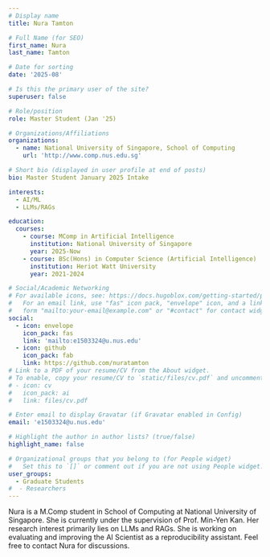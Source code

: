 ```yaml
---
# Display name
title: Nura Tamton

# Full Name (for SEO)
first_name: Nura
last_name: Tamton

# Date for sorting
date: '2025-08'

# Is this the primary user of the site?
superuser: false

# Role/position
role: Master Student (Jan '25)

# Organizations/Affiliations
organizations:
  - name: National University of Singapore, School of Computing
    url: 'http://www.comp.nus.edu.sg'

# Short bio (displayed in user profile at end of posts)
bio: Master Student January 2025 Intake

interests:
  - AI/ML
  - LLMs/RAGs

education:
  courses:
    - course: MComp in Artificial Intelligence
      institution: National University of Singapore
      year: 2025-Now
    - course: BSc(Hons) in Computer Science (Artificial Intelligence)
      institution: Heriot Watt University
      year: 2021-2024

# Social/Academic Networking
# For available icons, see: https://docs.hugoblox.com/getting-started/page-builder/#icons
#   For an email link, use "fas" icon pack, "envelope" icon, and a link in the
#   form "mailto:your-email@example.com" or "#contact" for contact widget.
social:
  - icon: envelope
    icon_pack: fas
    link: 'mailto:e1503324@u.nus.edu'
  - icon: github
    icon_pack: fab
    link: https://github.com/nuratamton
# Link to a PDF of your resume/CV from the About widget.
# To enable, copy your resume/CV to `static/files/cv.pdf` and uncomment the lines below.
# - icon: cv
#   icon_pack: ai
#   link: files/cv.pdf

# Enter email to display Gravatar (if Gravatar enabled in Config)
email: 'e1503324@u.nus.edu'

# Highlight the author in author lists? (true/false)
highlight_name: false

# Organizational groups that you belong to (for People widget)
#   Set this to `[]` or comment out if you are not using People widget.
user_groups:
  - Graduate Students
#  - Researchers
---
```

Nura is a M.Comp student in School of Computing at National University of Singapore. She is currently under the supervision of Prof. Min-Yen Kan. Her research interest primarily lies on LLMs and RAGs. She is working on evaluating and improving the AI Scientist as a reproducibility assistant. Feel free to contact Nura for discussions.
